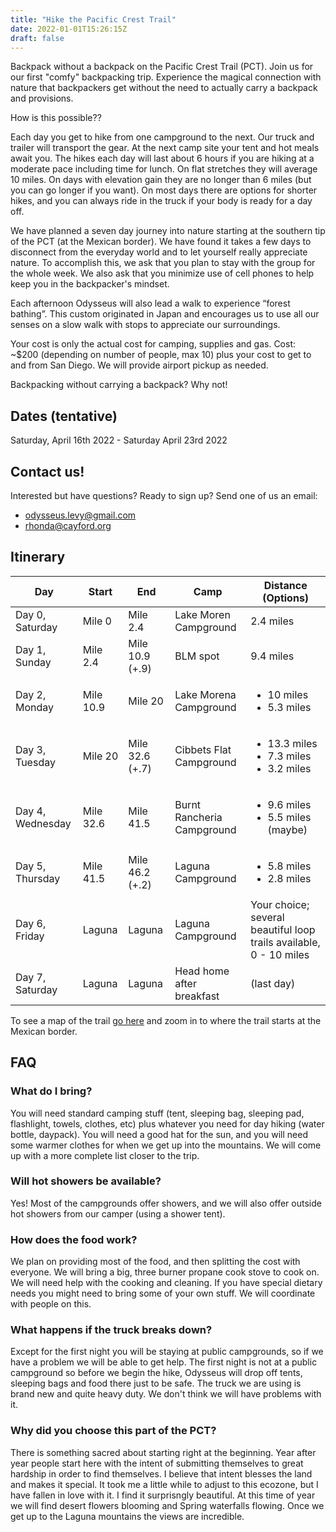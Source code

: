 ```yaml
---
title: "Hike the Pacific Crest Trail"
date: 2022-01-01T15:26:15Z
draft: false
---
```

Backpack without a backpack on the Pacific Crest Trail (PCT). Join us for our first "comfy" backpacking trip. Experience the magical connection with nature that backpackers get without the need to actually carry a backpack and provisions.

How is this possible??

Each day you get to hike from one campground to the next. Our truck and trailer will transport the gear. At the next camp site your tent and hot meals await you. The hikes each day will last about 6 hours if you are hiking at a moderate pace including time for lunch. On flat stretches they will average 10 miles. On days with elevation gain they are no longer than 6 miles (but you can go longer if you want). On most days there are options for shorter hikes, and you can always ride in the truck if your body is ready for a day off.

We have planned a seven day journey into nature starting at the southern tip of the PCT (at the Mexican border). We have found it takes a few days to disconnect from the everyday world and to let yourself really appreciate nature. To accomplish this, we ask that you plan to stay with the group for the whole week. We also ask that you minimize use of cell phones to help keep you in the backpacker's mindset.

Each afternoon Odysseus will also lead a walk to experience “forest bathing”. This custom originated in Japan and encourages us to use all our senses on a slow walk with stops to appreciate our surroundings.

Your cost is only the actual cost for camping, supplies and gas. Cost: ~$200 (depending on number of people, max 10) plus your cost to get to and from San Diego. We will provide airport pickup as needed.

Backpacking without carrying a backpack? Why not!

## Dates (tentative)

Saturday, April 16th 2022 - Saturday April 23rd 2022

## Contact us!

Interested but have questions? Ready to sign up? Send one of us an email:

* odysseus.levy@gmail.com
* rhonda@cayford.org

## Itinerary

| Day              | Start           | End             | Camp                      | Distance (Options) |
| ---------------- | --------------- | --------------- | ------------------------- | ------------------ |
| Day 0, Saturday  | Mile 0          | Mile 2.4        | Lake Moren Campground     | 2.4 miles |
| Day 1, Sunday    | Mile 2.4        | Mile 10.9 (+.9) | BLM spot                  | 9.4 miles |
| Day 2, Monday    | Mile 10.9       | Mile 20         | Lake Morena Campground    | <ul><li>10 miles</li><li>5.3 miles</li></ul> |
| Day 3, Tuesday   | Mile 20         | Mile 32.6 (+.7) | Cibbets Flat Campground   | <ul><li>13.3 miles</li><li>7.3 miles</li><li>3.2 miles</li></ul> |
| Day 4, Wednesday | Mile 32.6       | Mile 41.5       | Burnt Rancheria Campground| <ul><li>9.6 miles</li><li>5.5 miles (maybe)</li></ul> |
| Day 5, Thursday  | Mile 41.5       | Mile 46.2 (+.2) | Laguna Campground         | <ul><li>5.8 miles</li><li>2.8 miles</li></ul> |
| Day 6, Friday    | Laguna          | Laguna          | Laguna Campground         | Your choice; several beautiful loop trails available, 0 - 10 miles |
| Day 7, Saturday  | Laguna          | Laguna          | Head home after breakfast | (last day) |

To see a map of the trail [go here](https://pcta.maps.arcgis.com/apps/webappviewer/index.html?id=68255de6e25941f0a01a548ae63216b3) and zoom in to where the trail starts at the Mexican border.

## FAQ

### What do I bring?

You will need standard camping stuff (tent, sleeping bag, sleeping pad, flashlight, towels, clothes, etc) plus whatever you need for day hiking (water bottle, daypack). You will need a good hat for the sun, and you will need some warmer clothes for when we get up into the mountains. We will come up with a more complete list closer to the trip.

### Will hot showers be available?

Yes! Most of the campgrounds offer showers, and we will also offer outside hot showers from our camper (using a shower tent).

### How does the food work?

We plan on providing most of the food, and then splitting the cost with everyone. We will bring a big, three burner propane cook stove to cook on. We will need help with the cooking and cleaning. If you have special dietary needs you might need to bring some of your own stuff. We will coordinate with people on this.

### What happens if the truck breaks down?

Except for the first night you will be staying at public campgrounds, so if we have a problem we will be able to get help. The first night is not at a public campground so before we begin the hike, Odysseus will drop off tents, sleeping bags and food there just to be safe. The truck we are using is brand new and quite heavy duty. We don't think we will have problems with it.

### Why did you choose this part of the PCT?

There is something sacred about starting right at the beginning. Year after year people start here with the intent of submitting themselves to great hardship in order to find themselves. I believe that intent blesses the land and makes it special. It took me a little while to adjust to this ecozone, but I have fallen in love with it. I find it surprisngly beautiful. At this time of year we will find desert flowers blooming and Spring waterfalls flowing. Once we get up to the Laguna mountains the views are incredible.
